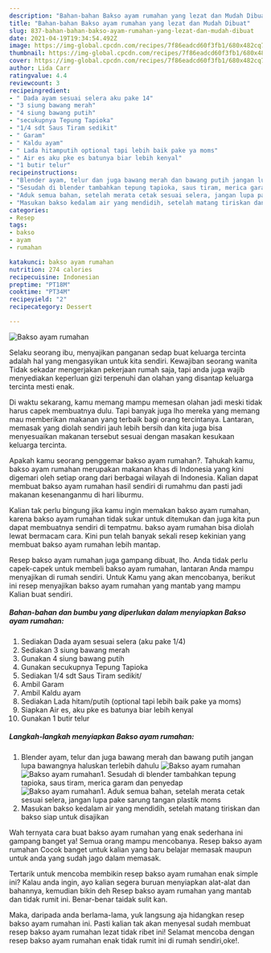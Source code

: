 ```yaml
---
description: "Bahan-bahan Bakso ayam rumahan yang lezat dan Mudah Dibuat"
title: "Bahan-bahan Bakso ayam rumahan yang lezat dan Mudah Dibuat"
slug: 837-bahan-bahan-bakso-ayam-rumahan-yang-lezat-dan-mudah-dibuat
date: 2021-04-19T19:34:54.492Z
image: https://img-global.cpcdn.com/recipes/7f86eadcd60f3fb1/680x482cq70/bakso-ayam-rumahan-foto-resep-utama.jpg
thumbnail: https://img-global.cpcdn.com/recipes/7f86eadcd60f3fb1/680x482cq70/bakso-ayam-rumahan-foto-resep-utama.jpg
cover: https://img-global.cpcdn.com/recipes/7f86eadcd60f3fb1/680x482cq70/bakso-ayam-rumahan-foto-resep-utama.jpg
author: Lida Carr
ratingvalue: 4.4
reviewcount: 3
recipeingredient:
- " Dada ayam sesuai selera aku pake 14"
- "3 siung bawang merah"
- "4 siung bawang putih"
- "secukupnya Tepung Tapioka"
- "1/4 sdt Saus Tiram sedikit"
- " Garam"
- " Kaldu ayam"
- " Lada hitamputih optional tapi lebih baik pake ya moms"
- " Air es aku pke es batunya biar lebih kenyal"
- "1 butir telur"
recipeinstructions:
- "Blender ayam, telur dan juga bawang merah dan bawang putih jangan lupa bawangnya haluskan terlebih dahulu"
- "Sesudah di blender tambahkan tepung tapioka, saus tiram, merica garam dan penyedap"
- "Aduk semua bahan, setelah merata cetak sesuai selera, jangan lupa pake sarung tangan plastik moms"
- "Masukan bakso kedalam air yang mendidih, setelah matang tiriskan dan bakso siap untuk disajikan"
categories:
- Resep
tags:
- bakso
- ayam
- rumahan

katakunci: bakso ayam rumahan 
nutrition: 274 calories
recipecuisine: Indonesian
preptime: "PT18M"
cooktime: "PT34M"
recipeyield: "2"
recipecategory: Dessert

---
```



![Bakso ayam rumahan](https://img-global.cpcdn.com/recipes/7f86eadcd60f3fb1/680x482cq70/bakso-ayam-rumahan-foto-resep-utama.jpg)

Selaku seorang ibu, menyajikan panganan sedap buat keluarga tercinta adalah hal yang mengasyikan untuk kita sendiri. Kewajiban seorang  wanita Tidak sekadar mengerjakan pekerjaan rumah saja, tapi anda juga wajib menyediakan keperluan gizi terpenuhi dan olahan yang disantap keluarga tercinta mesti enak.

Di waktu  sekarang, kamu memang mampu memesan olahan jadi meski tidak harus capek membuatnya dulu. Tapi banyak juga lho mereka yang memang mau memberikan makanan yang terbaik bagi orang tercintanya. Lantaran, memasak yang diolah sendiri jauh lebih bersih dan kita juga bisa menyesuaikan makanan tersebut sesuai dengan masakan kesukaan keluarga tercinta. 



Apakah kamu seorang penggemar bakso ayam rumahan?. Tahukah kamu, bakso ayam rumahan merupakan makanan khas di Indonesia yang kini digemari oleh setiap orang dari berbagai wilayah di Indonesia. Kalian dapat membuat bakso ayam rumahan hasil sendiri di rumahmu dan pasti jadi makanan kesenanganmu di hari liburmu.

Kalian tak perlu bingung jika kamu ingin memakan bakso ayam rumahan, karena bakso ayam rumahan tidak sukar untuk ditemukan dan juga kita pun dapat membuatnya sendiri di tempatmu. bakso ayam rumahan bisa diolah lewat bermacam cara. Kini pun telah banyak sekali resep kekinian yang membuat bakso ayam rumahan lebih mantap.

Resep bakso ayam rumahan juga gampang dibuat, lho. Anda tidak perlu capek-capek untuk membeli bakso ayam rumahan, lantaran Anda mampu menyajikan di rumah sendiri. Untuk Kamu yang akan mencobanya, berikut ini resep menyajikan bakso ayam rumahan yang mantab yang mampu Kalian buat sendiri.

<!--inarticleads1-->

##### Bahan-bahan dan bumbu yang diperlukan dalam menyiapkan Bakso ayam rumahan:

1. Sediakan  Dada ayam sesuai selera (aku pake 1/4)
1. Sediakan 3 siung bawang merah
1. Gunakan 4 siung bawang putih
1. Gunakan secukupnya Tepung Tapioka
1. Sediakan 1/4 sdt Saus Tiram sedikit/
1. Ambil  Garam
1. Ambil  Kaldu ayam
1. Sediakan  Lada hitam/putih (optional tapi lebih baik pake ya moms)
1. Siapkan  Air es, aku pke es batunya biar lebih kenyal
1. Gunakan 1 butir telur




<!--inarticleads2-->

##### Langkah-langkah menyiapkan Bakso ayam rumahan:

1. Blender ayam, telur dan juga bawang merah dan bawang putih jangan lupa bawangnya haluskan terlebih dahulu
<img src="https://img-global.cpcdn.com/steps/9b74f3e6dc9e068f/160x128cq70/bakso-ayam-rumahan-langkah-memasak-1-foto.jpg" alt="Bakso ayam rumahan"><img src="https://img-global.cpcdn.com/steps/4942145f880f3f15/160x128cq70/bakso-ayam-rumahan-langkah-memasak-1-foto.jpg" alt="Bakso ayam rumahan">1. Sesudah di blender tambahkan tepung tapioka, saus tiram, merica garam dan penyedap
<img src="https://img-global.cpcdn.com/steps/438938f9c2fd41c3/160x128cq70/bakso-ayam-rumahan-langkah-memasak-2-foto.jpg" alt="Bakso ayam rumahan">1. Aduk semua bahan, setelah merata cetak sesuai selera, jangan lupa pake sarung tangan plastik moms
1. Masukan bakso kedalam air yang mendidih, setelah matang tiriskan dan bakso siap untuk disajikan




Wah ternyata cara buat bakso ayam rumahan yang enak sederhana ini gampang banget ya! Semua orang mampu mencobanya. Resep bakso ayam rumahan Cocok banget untuk kalian yang baru belajar memasak maupun untuk anda yang sudah jago dalam memasak.

Tertarik untuk mencoba membikin resep bakso ayam rumahan enak simple ini? Kalau anda ingin, ayo kalian segera buruan menyiapkan alat-alat dan bahannya, kemudian bikin deh Resep bakso ayam rumahan yang mantab dan tidak rumit ini. Benar-benar taidak sulit kan. 

Maka, daripada anda berlama-lama, yuk langsung aja hidangkan resep bakso ayam rumahan ini. Pasti kalian tak akan menyesal sudah membuat resep bakso ayam rumahan lezat tidak ribet ini! Selamat mencoba dengan resep bakso ayam rumahan enak tidak rumit ini di rumah sendiri,oke!.


